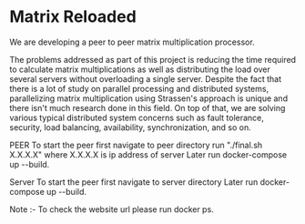 # Matrix Reloaded
We are developing a peer to peer matrix multiplication processor.

The problems addressed as part of this project is reducing the time required to calculate matrix multiplications as well as distributing the load over several servers without overloading a single server. Despite the fact that there is a lot of study on parallel processing and distributed systems, parallelizing matrix multiplication using Strassen's approach is unique and there isn't much research done in this field. On top of that, we are solving various typical distributed system concerns such as fault tolerance, security, load balancing, availability, synchronization, and so on.


PEER
To start the peer first navigate to peer directory
run "./final.sh X.X.X.X" where X.X.X.X is ip address of server
Later run docker-compose up --build.

Server
To start the peer first navigate to server directory
Later run docker-compose up --build.

Note :- To check the website url please run docker ps.
